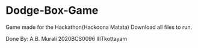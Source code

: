# Dodge-Box-Game
Game made for the Hackathon(Hackoona Matata)
Download all files to run.

Done By: A.B. Murali
2020BCS0096 IIITkottayam

